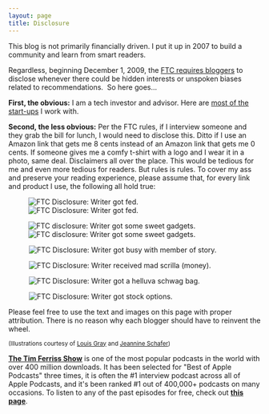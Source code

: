 ```yaml
---
layout: page
title: Disclosure
---
```

		
<p>This blog is not primarily financially driven. I put it up in 2007 to build a community and learn from smart readers.</p>



<p>Regardless, beginning December 1, 2009, the <a href="http://www.boston.com/lifestyle/articles/2009/12/01/were_bloggers____we_get_stuff_for_free/" target="_blank" rel="noopener noreferrer">FTC requires bloggers</a> to disclose whenever there could be hidden interests or unspoken biases related to recommendations. &nbsp;So here goes…</p>



<p><strong>First, the obvious:</strong> I am a tech investor and advisor. Here are <a href="https://angel.co/tim" target="_blank" rel="noopener noreferrer">most of the start-ups</a> I work with.</p>



<p><strong>Second, the less obvious:</strong> Per the FTC rules, if I interview someone and they grab the bill for lunch, I would need to disclose this. Ditto if I use an Amazon link that gets me 8 cents instead of an Amazon link that gets me 0 cents. If someone gives me a comfy t-shirt with a logo and I wear it in a photo, same deal. Disclaimers all over the place. This would be tedious for me and even more tedious for readers. But rules is rules. To cover my ass and preserve your reading experience, please assume that, for every link and product I use, the following all hold true:</p>



<figure class="aligncenter"><img src="https://i0.wp.com/tim.blog/wp-content/uploads/2014/05/ftc_food_2503.jpg?w=600&amp;ssl=1" alt="FTC Disclosure: Writer got fed." class="wp-image-12425 jetpack-lazy-image jetpack-lazy-image--handled" data-recalc-dims="1" data-lazy-loaded="1"><noscript><img src="https://i0.wp.com/tim.blog/wp-content/uploads/2014/05/ftc_food_2503.jpg?w=600&#038;ssl=1" alt="FTC Disclosure: Writer got fed." class="wp-image-12425" data-recalc-dims="1"/></noscript></figure>



<figure class="aligncenter"><img src="https://i2.wp.com/tim.blog/wp-content/uploads/2014/05/ftc_gadgets_2503.jpg?w=600&amp;ssl=1" alt="FTC disclosure: Writer got some sweet gadgets." class="wp-image-12426 jetpack-lazy-image jetpack-lazy-image--handled" data-recalc-dims="1" data-lazy-loaded="1"><noscript><img src="https://i2.wp.com/tim.blog/wp-content/uploads/2014/05/ftc_gadgets_2503.jpg?w=600&#038;ssl=1" alt="FTC disclosure: Writer got some sweet gadgets." class="wp-image-12426" data-recalc-dims="1"/></noscript></figure>



<figure class="aligncenter"><img src="https://i2.wp.com/tim.blog/wp-content/uploads/2014/05/ftc_gotbusy_2503.jpg?w=600&amp;ssl=1" alt="FTC Disclosure: Writer got busy with member of story." class="wp-image-12427 jetpack-lazy-image" data-recalc-dims="1" data-lazy-src="https://i2.wp.com/tim.blog/wp-content/uploads/2014/05/ftc_gotbusy_2503.jpg?w=600&amp;is-pending-load=1#038;ssl=1" srcset="data:image/gif;base64,R0lGODlhAQABAIAAAAAAAP///yH5BAEAAAAALAAAAAABAAEAAAIBRAA7"><noscript><img src="https://i2.wp.com/tim.blog/wp-content/uploads/2014/05/ftc_gotbusy_2503.jpg?w=600&#038;ssl=1" alt="FTC Disclosure: Writer got busy with member of story." class="wp-image-12427" data-recalc-dims="1"/></noscript></figure>



<figure class="aligncenter"><img src="https://i1.wp.com/tim.blog/wp-content/uploads/2014/05/ftc_money_2503.jpg?w=600&amp;ssl=1" alt="FTC Disclosure: Writer received mad scrilla (money)." class="wp-image-12428 jetpack-lazy-image" data-recalc-dims="1" data-lazy-src="https://i1.wp.com/tim.blog/wp-content/uploads/2014/05/ftc_money_2503.jpg?w=600&amp;is-pending-load=1#038;ssl=1" srcset="data:image/gif;base64,R0lGODlhAQABAIAAAAAAAP///yH5BAEAAAAALAAAAAABAAEAAAIBRAA7"><noscript><img src="https://i1.wp.com/tim.blog/wp-content/uploads/2014/05/ftc_money_2503.jpg?w=600&#038;ssl=1" alt="FTC Disclosure: Writer received mad scrilla (money)." class="wp-image-12428" data-recalc-dims="1"/></noscript></figure>



<figure class="aligncenter"><img src="https://i1.wp.com/tim.blog/wp-content/uploads/2014/05/ftc_schwag_2503.jpg?w=600&amp;ssl=1" alt="FTC Disclosure: Writer got a helluva schwag bag." class="wp-image-12429 jetpack-lazy-image" data-recalc-dims="1" data-lazy-src="https://i1.wp.com/tim.blog/wp-content/uploads/2014/05/ftc_schwag_2503.jpg?w=600&amp;is-pending-load=1#038;ssl=1" srcset="data:image/gif;base64,R0lGODlhAQABAIAAAAAAAP///yH5BAEAAAAALAAAAAABAAEAAAIBRAA7"><noscript><img src="https://i1.wp.com/tim.blog/wp-content/uploads/2014/05/ftc_schwag_2503.jpg?w=600&#038;ssl=1" alt="FTC Disclosure: Writer got a helluva schwag bag." class="wp-image-12429" data-recalc-dims="1"/></noscript></figure>



<figure class="aligncenter"><img src="https://i1.wp.com/tim.blog/wp-content/uploads/2014/05/ftc_stocks_2503.jpg?w=600&amp;ssl=1" alt="FTC Disclosure: Writer got stock options." class="wp-image-12430 jetpack-lazy-image" data-recalc-dims="1" data-lazy-src="https://i1.wp.com/tim.blog/wp-content/uploads/2014/05/ftc_stocks_2503.jpg?w=600&amp;is-pending-load=1#038;ssl=1" srcset="data:image/gif;base64,R0lGODlhAQABAIAAAAAAAP///yH5BAEAAAAALAAAAAABAAEAAAIBRAA7"><noscript><img src="https://i1.wp.com/tim.blog/wp-content/uploads/2014/05/ftc_stocks_2503.jpg?w=600&#038;ssl=1" alt="FTC Disclosure: Writer got stock options." class="wp-image-12430" data-recalc-dims="1"/></noscript></figure>



<p>Please feel free to use the text and images on this page with proper attribution. There is no reason why each blogger should have to reinvent the wheel.</p>



<p><small>(Illustrations courtesy of <a href="http://blog.louisgray.com" target="_blank" rel="noopener noreferrer">Louis Gray</a> and <a href="http://twitter.com/neenerbot" target="_blank" rel="noopener noreferrer">Jeannine Schafer</a>)</small></p>
					<p id="fhcp">
						</p><p><a href="/podcast"><strong>The Tim Ferriss Show</strong></a> <span>is one </span>of the most popular podcasts in the world with over 400 million downloads. It has been selected for "Best of Apple Podcasts" three times, it is often the #1 interview podcast across all of Apple Podcasts, and it's been ranked #1 out of 400,000+ podcasts on many occasions. To listen to any of the past episodes for free, check out <strong><a href="/podcast">this page</a></strong>.</p>
					<p></p>
		
